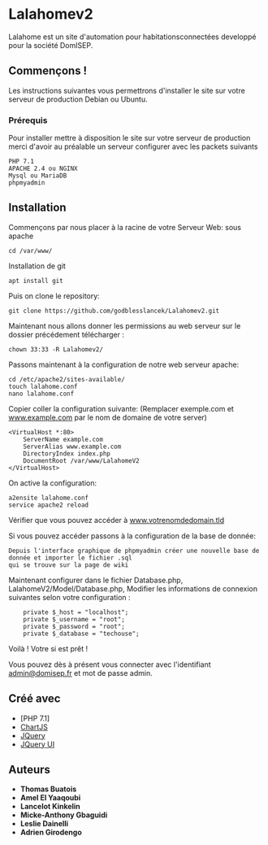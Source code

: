 # Lalahomev2

Lalahome est un site d'automation pour habitationsconnectées developpé pour la société DomISEP.

## Commençons !

Les instructions suivantes vous permettrons d'installer le site sur votre serveur de production Debian ou Ubuntu.

### Prérequis 

Pour installer mettre à disposition le site sur votre serveur de production merci d'avoir au préalable un serveur configurer avec les packets suivants

```
PHP 7.1
APACHE 2.4 ou NGINX 
Mysql ou MariaDB 
phpmyadmin
```

## Installation 

Commençons par nous placer à la racine de votre Serveur Web: 
sous apache
```
cd /var/www/
```
Installation de git

```
apt install git 
```

Puis on clone le repository: 

```
git clone https://github.com/godblesslancek/Lalahomev2.git
```

Maintenant nous allons donner les permissions au web serveur sur le dossier précédement télécharger : 

```
chown 33:33 -R Lalahomev2/
```

Passons maintenant à la configuration de notre web serveur apache: 

```
cd /etc/apache2/sites-available/
touch lalahome.conf
nano lalahome.conf
```

Copier coller la configuration suivante: 
(Remplacer exemple.com et www.example.com par le nom de domaine de votre server)
```
<VirtualHost *:80>
    ServerName example.com
    ServerAlias www.example.com
    DirectoryIndex index.php
    DocumentRoot /var/www/LalahomeV2
</VirtualHost>
```

On active la configuration: 
```
a2ensite lalahome.conf
service apache2 reload 
```

Vérifier que vous pouvez accéder à www.votrenomdedomain.tld 

Si vous pouvez accéder passons à la configuration de la base de donnée: 

```
Depuis l'interface graphique de phpmyadmin créer une nouvelle base de donnée et importer le fichier .sql 
qui se trouve sur la page de wiki
```

Maintenant configurer dans le fichier Database.php, LalahomeV2/Model/Database.php,
Modifier les informations de connexion suivantes selon votre configuration :

```
    private $_host = "localhost";
    private $_username = "root";
    private $_password = "root";
    private $_database = "techouse";
```

Voilà ! Votre si est prêt ! 

Vous pouvez dès à présent vous connecter avec l'identifiant admin@domisep.fr et mot de passe admin.



## Créé avec 

* [PHP 7.1] 
* [ChartJS](http://www.chartjs.org/) 
* [JQuery](https://jquery.com/)
* [JQuery UI ](https://jqueryui.com/) 


## Auteurs

* **Thomas Buatois** 
* **Amel El Yaaqoubi**
* **Lancelot Kinkelin**
* **Micke-Anthony Gbaguidi** 
* **Leslie Dainelli** 
* **Adrien Girodengo** 



